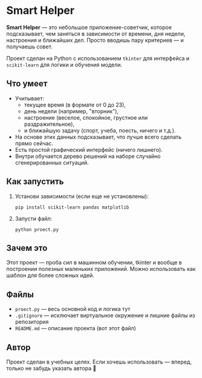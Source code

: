# Smart Helper

**Smart Helper** — это небольшое приложение-советчик, которое подсказывает, чем заняться в зависимости от времени, дня недели, настроения и ближайших дел. Просто вводишь пару критериев — и получаешь совет.

Проект сделан на Python с использованием `tkinter` для интерфейса и `scikit-learn` для логики и обучения модели.

## Что умеет

- Учитывает:
  - текущее время (в формате от 0 до 23),
  - день недели (например, "вторник"),
  - настроение (веселое, спокойное, грустное или раздражительное),
  - и ближайшую задачу (спорт, учеба, поесть, ничего и т.д.).
- На основе этих данных подсказывает, что лучше всего сделать прямо сейчас.
- Есть простой графический интерфейс (ничего лишнего).
- Внутри обучается дерево решений на наборе случайно сгенерированных ситуаций.

## Как запустить

1. Установи зависимости (если еще не установлены):
    ```
    pip install scikit-learn pandas matplotlib
    ```

2. Запусти файл:
    ```
    python proect.py
    ```

## Зачем это

Этот проект — проба сил в машинном обучении, tkinter и вообще в построении полезных маленьких приложений. Можно использовать как шаблон для более сложных идей.

## Файлы

- `proect.py` — весь основной код и логика тут
- `.gitignore` — исключает виртуальное окружение и лишние файлы из репозитория
- `README.md` — описание проекта (вот этот файл)
## Автор

Проект сделан в учебных целях. Если хочешь использовать — вперед, только не забудь указать автора 🙂

